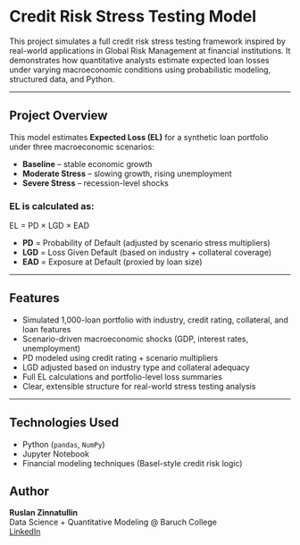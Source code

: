 # Credit Risk Stress Testing Model

This project simulates a full credit risk stress testing framework inspired by real-world applications in Global Risk Management at financial institutions. It demonstrates how quantitative analysts estimate expected loan losses under varying macroeconomic conditions using probabilistic modeling, structured data, and Python.

---

## Project Overview

This model estimates **Expected Loss (EL)** for a synthetic loan portfolio under three macroeconomic scenarios:

- **Baseline** – stable economic growth  
- **Moderate Stress** – slowing growth, rising unemployment  
- **Severe Stress** – recession-level shocks  

### EL is calculated as:
EL = PD × LGD × EAD


- **PD** = Probability of Default (adjusted by scenario stress multipliers)  
- **LGD** = Loss Given Default (based on industry + collateral coverage)  
- **EAD** = Exposure at Default (proxied by loan size)  

---

## Features

- Simulated 1,000-loan portfolio with industry, credit rating, collateral, and loan features  
- Scenario-driven macroeconomic shocks (GDP, interest rates, unemployment)  
- PD modeled using credit rating + scenario multipliers  
- LGD adjusted based on industry type and collateral adequacy  
- Full EL calculations and portfolio-level loss summaries  
- Clear, extensible structure for real-world stress testing analysis  

---

## Technologies Used

- Python (`pandas`, `NumPy`)  
- Jupyter Notebook  
- Financial modeling techniques (Basel-style credit risk logic)

## Author

**Ruslan Zinnatullin**  
Data Science + Quantitative Modeling @ Baruch College  
[LinkedIn](www.linkedin.com/in/ruslanzinn)
